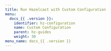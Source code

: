```yaml
---
title: Run Hazelcast with Custom Configuration
menu:
  docs_{{ .version }}:
    identifier: hz-configuration
    name: Custom Configuration
    parent: hz-guides
    weight: 30
menu_name: docs_{{ .version }}
---
```

